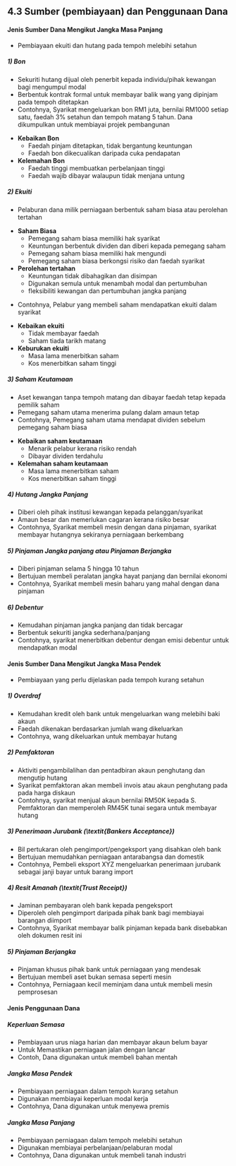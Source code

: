 
## 4.3 Sumber (pembiayaan) dan Penggunaan Dana

#### Jenis Sumber Dana Mengikut Jangka Masa Panjang
- Pembiayaan ekuiti dan hutang pada tempoh melebihi setahun

##### 1) Bon
- Sekuriti hutang dijual oleh penerbit kepada individu/pihak kewangan bagi mengumpul modal
- Berbentuk kontrak formal untuk membayar balik wang yang dipinjam pada tempoh ditetapkan
- Contohnya, Syarikat mengeluarkan bon RM1 juta, bernilai RM1000 setiap satu, faedah 3% setahun
  dan tempoh matang  5 tahun. Dana dikumpulkan untuk membiayai projek pembangunan
* **Kebaikan Bon**
  - Faedah pinjam ditetapkan, tidak bergantung keuntungan 
  - Faedah bon dikecualikan daripada cuka pendapatan
* **Kelemahan Bon**
  - Faedah tinggi membuatkan perbelanjaan tinggi
  - Faedah wajib dibayar walaupun tidak menjana untung

##### 2) Ekuiti
- Pelaburan dana milik perniagaan berbentuk saham biasa atau perolehan tertahan
* **Saham Biasa**
  - Pemegang saham biasa memiliki hak syarikat
  - Keuntungan berbentuk dividen dan diberi kepada pemegang saham
  - Pemegang saham biasa memiliki hak mengundi
  - Pemegang saham biasa berkongsi risiko dan faedah syarikat 
* **Perolehan tertahan**
  - Keuntungan tidak dibahagikan dan disimpan 
  - Digunakan semula untuk menambah modal dan pertumbuhan
  - fleksibiliti kewangan dan pertumbuhan jangka panjang 
- Contohnya, Pelabur yang membeli saham mendapatkan ekuiti dalam syarikat
* **Kebaikan ekuiti**
  - Tidak membayar faedah
  - Saham tiada tarikh matang
* **Keburukan ekuiti**
  - Masa lama menerbitkan saham
  - Kos menerbitkan saham tinggi

##### 3) Saham Keutamaan 
- Aset kewangan tanpa tempoh matang dan dibayar faedah tetap kepada pemilik saham
- Pemegang saham utama menerima pulang dalam amaun tetap 
- Contohnya, Pemegang saham utama mendapat dividen sebelum pemegang saham biasa 
* **Kebaikan saham keutamaan** 
  - Menarik pelabur kerana risiko rendah
  - Dibayar dividen terdahulu
* **Kelemahan saham keutamaan**
  - Masa lama menerbitkan saham
  - Kos menerbitkan saham tinggi

##### 4) Hutang Jangka Panjang
- Diberi oleh pihak institusi kewangan kepada pelanggan/syarikat
- Amaun besar dan memerlukan cagaran kerana risiko besar
- Contohnya, Syarikat membeli mesin dengan dana pinjaman, syarikat membayar hutangnya 
  sekiranya perniagaan berkembang 

##### 5) Pinjaman Jangka panjang atau Pinjaman Berjangka
- Diberi pinjaman selama 5 hingga 10 tahun
- Bertujuan membeli peralatan jangka hayat panjang dan bernilai ekonomi
- Contohnya, Syarikat membeli mesin baharu yang mahal dengan dana pinjaman

##### 6) Debentur
- Kemudahan pinjaman jangka panjang dan tidak bercagar 
- Berbentuk sekuriti jangka sederhana/panjang
- Contohnya, syarikat menerbitkan debentur dengan emisi debentur untuk mendapatkan modal

#### Jenis Sumber Dana Mengikut Jangka Masa Pendek
- Pembiayaan yang perlu dijelaskan pada tempoh kurang setahun 

##### 1) Overdraf
- Kemudahan kredit oleh bank untuk mengeluarkan wang melebihi baki akaun
- Faedah dikenakan berdasarkan jumlah wang dikeluarkan
- Contohnya, wang dikeluarkan untuk membayar hutang

##### 2) Pemfaktoran
- Aktiviti pengambilalihan dan pentadbiran akaun penghutang dan mengutip hutang
- Syarikat pemfaktoran akan membeli invois atau akaun penghutang pada pada harga diskaun 
- Contohnya, syarikat menjual akaun bernilai RM50K kepada S. Pemfaktoran dan memperoleh
  RM45K tunai segara untuk membayar hutang

##### 3) Penerimaan Jurubank (\textit{Bankers Acceptance})
- Bil pertukaran oleh pengimport/pengeksport yang disahkan oleh bank 
- Bertujuan memudahkan perniagaan antarabangsa dan domestik 
- Contohnya, Pembeli eksport XYZ mengeluarkan penerimaan jurubank sebagai janji bayar untuk 
  barang import

##### 4) Resit Amanah (\textit{Trust Receipt})
- Jaminan pembayaran oleh bank kepada pengeksport
- Diperoleh oleh pengimport daripada pihak bank bagi membiayai barangan diimport
- Contohnya, Syarikat membayar balik pinjaman kepada bank disebabkan oleh dokumen resit ini 

##### 5) Pinjaman Berjangka 
- Pinjaman khusus pihak bank untuk perniagaan yang mendesak 
- Bertujuan membeli aset bukan semasa seperti mesin
- Contohnya, Perniagaan kecil meminjam dana untuk membeli mesin pemprosesan

#### Jenis Penggunaan Dana
##### Keperluan Semasa
- Pembiayaan urus niaga harian dan membayar akaun belum bayar
- Untuk Memastikan perniagaan jalan dengan lancar
- Contoh, Dana digunakan untuk membeli bahan mentah

##### Jangka Masa Pendek
- Pembiayaan perniagaan dalam tempoh kurang setahun
- Digunakan membiayai keperluan modal kerja
- Contohnya, Dana digunakan untuk menyewa premis 

##### Jangka Masa Panjang
- Pembiayaan perniagaan dalam tempoh melebihi setahun
- Digunakan membiayai perbelanjaan/pelaburan modal
- Contohnya, Dana digunakan untuk membeli tanah industri
